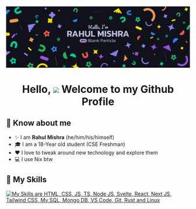 ![Blank Particle's Banner](./Banner.png)

<h1 align="center">Hello, <image src="https://em-content.zobj.net/source/microsoft-teams/363/waving-hand_1f44b.png" height="27px"> Welcome to my Github Profile</h1>

## 🤩 Know about me
- ✨ I am **Rahul Mishra** (he/him/his/himself)
- 🎓 I am a 18-Year old student (CSE Freshman)
- ❤️ I love to tweak around new technology and explore them
- 💻 I use Nix btw

## 🚀 My Skills
[![My Skills are HTML, CSS, JS, TS, Node JS, Svelte, React, Next JS, Tailwind CSS, My SQL, Mongo DB, VS Code, Git, Rust and Linux](https://skillicons.dev/icons?i=html,css,js,ts,nodejs,svelte,react,nextjs,tailwindcss,mysql,mongodb,vscode,git,rust,linux)](https://skillicons.dev)
